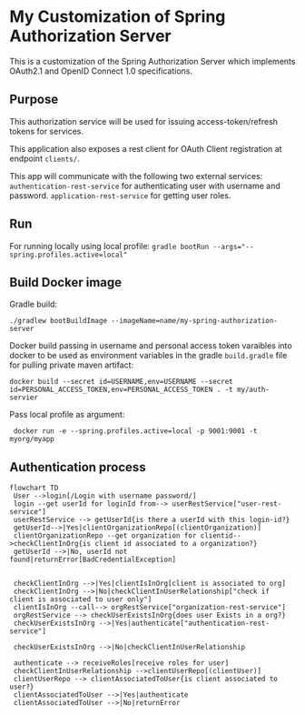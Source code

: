# My Customization of Spring Authorization Server
This is a customization of the Spring Authorization Server which implements OAuth2.1 and OpenID Connect 1.0 specifications.


## Purpose
This authorization service will be used for issuing access-token/refresh tokens for services. 

This application also exposes a rest client for OAuth Client registration at endpoint `clients/`.

This app will communicate with the following two external services:
`authentication-rest-service` for authenticating user with username and password.
`application-rest-service` for getting user roles.

## Run
For running locally using local profile:
`gradle bootRun --args="--spring.profiles.active=local"`

## Build Docker image
Gradle build:
```
./gradlew bootBuildImage --imageName=name/my-spring-authorization-server
```
Docker build passing in username and personal access token varaibles into docker to be used as environment variables in the gradle `build.gradle` file for pulling private maven artifact:
```
docker build --secret id=USERNAME,env=USERNAME --secret id=PERSONAL_ACCESS_TOKEN,env=PERSONAL_ACCESS_TOKEN . -t my/auth-servier
```

Pass local profile as argument:
```
 docker run -e --spring.profiles.active=local -p 9001:9001 -t myorg/myapp
```


## Authentication process
```mermaid
flowchart TD
 User -->login[/Login with username password/]
 login --get userId for loginId from--> userRestService["user-rest-service"]
 userRestService --> getUserId{is there a userId with this login-id?}
 getUserId-->|Yes|clientOrganizationRepo[(clientOrganization)]
 clientOrganizationRepo --get organization for clientid-->checkClientInOrg{is client id associated to a organization?}
 getUserId -->|No, userId not found|returnError[BadCredentialException]
 
 
 checkClientInOrg -->|Yes|clientIsInOrg[client is associated to org]
 checkClientInOrg -->|No|checkClientInUserRelationship["check if client is associated to user only"]
 clientIsInOrg --call--> orgRestService["organization-rest-service"]
 orgRestService --> checkUserExistsInOrg{does user Exists in a org?} 
 checkUserExistsInOrg -->|Yes|authenticate["authentication-rest-service"]
 
 checkUserExistsInOrg -->|No|checkClientInUserRelationship 
 
 authenticate --> receiveRoles[receive roles for user]
 checkClientInUserRelationship -->clientUserRepo[(clientUser)]
 clientUserRepo --> clientAssociatedToUser{is client associated to user?}
 clientAssociatedToUser -->|Yes|authenticate
 clientAssociatedToUser -->|No|returnError
 
```